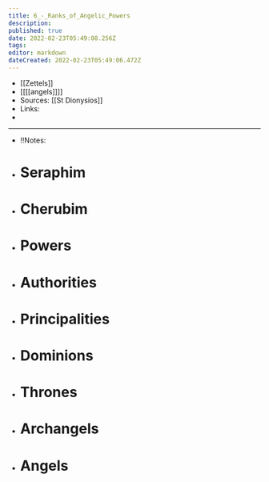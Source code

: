 ```yaml
---
title: 6_-_Ranks_of_Angelic_Powers
description: 
published: true
date: 2022-02-23T05:49:08.256Z
tags: 
editor: markdown
dateCreated: 2022-02-23T05:49:06.472Z
---
```


- [[Zettels]]
- [[[[angels]]]] 
- Sources: [[St Dionysios]]
- Links: 
- 
- --
- !!Notes:
- # Seraphim
- # Cherubim
- # Powers
- # Authorities
- # Principalities
- # Dominions
- # Thrones
- # Archangels
- # Angels
